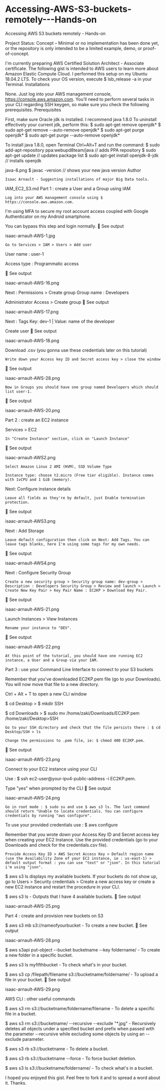 # Accessing-AWS-S3-buckets-remotely---Hands-on
Accessing AWS S3 buckets remotely - Hands-on

Project Status: Concept – Minimal or no implementation has been done yet, or the repository is only intended to be a limited example, demo, or proof-of-concept.

I'm currently preparing AWS Certified Solution Architect - Associate certificate.
The following gist is intended to AWS users to learn more about Amazon Elastic Compute Cloud.
I performed this setup on my Ubuntu 18.04.2 LTS.
To check your OS version, execute $ lsb_release -a in your Terminal.
Installations

None. Just log into your AWS management console, https://console.aws.amazon.com.
You'll need to perform several tasks in your CLI regarding SSH keygen, so make sure you check the following prerequisites.
Prerequisites

First, make sure Oracle jdk is installed. I recommend java 1.8.0
To uninstall effectively your current jdk, perform this:
$ sudo apt-get remove openjdk*
$ sudo apt-get remove --auto-remove openjdk*
$ sudo apt-get purge openjdk*
$ sudo apt-get purge --auto-remove openjdk*

To install java 1.8.0, open Terminal Ctrl+Alt+T and run the command:
$  sudo add-apt-repository ppa:webupd8team/java // adds PPA repository
$  sudo apt-get update // updates package list
$  sudo apt-get install openjdk-8-jdk // installs openjdk

java-8.png
$  javac -version // shows your new java version
Author

    Isaac Arnault - Suggesting installations of major Big Data tools.

IAM_EC2_S3.md
Part 1 : create a User and a Group using IAM

    Log into your AWS management console using $ https://console.aws.amazon.com.

I'm using MFA to secure my root account access coupled with Google Authenticator on my Android smartphone.

You can bypass this step and login normally.
🔴 See output

isaac-arnault-AWS-1.jpg

    Go to Services > IAM > Users > Add user

User name : user-1

Access type : Programmatic access

🔴 See output

isaac-arnault-AWS-16.png

Next : Permissions > Create group
Group name : Developers

Administrator Access > Create group
🔴 See output

isaac-arnault-AWS-17.png

Next : Tags
Key: dev-1 | Value: name of the developer

Create user
🔴 See output

isaac-arnault-AWS-18.png

Download .csv (you gonna use these credentials later on this tutorial)

    Write down your Access key ID and Secret access key > close the window

🔴 See output

isaac-arnault-AWS-28.png

    Now in Groups you should have one group named Developers which should list user-1.

🔴 See output

isaac-arnault-AWS-20.png

Part 2 : create an EC2 instance

Services > EC2

    In "Create Instance" section, click on "Launch Instance"

🔴 See output

isaac-arnault-AWS2.png

    Select Amazon Linux 2 AMI (HVM), SSD Volume Type

    Instance type: choose t2.micro (Free tier eligible). Instance comes with 1vCPU and 1 GiB (memory).

Next: Configure instance details

    Leave all fields as they're by default, just Enable termination protection.

🔴 See output

isaac-arnault-AWS3.png

Next : Add Storage

    Leave default configuration then click on Next: Add Tags. You can leave tags blanks, here I'm using some tags for my own needs.

🔴 See output

isaac-arnault-AWS4.png

Next : Configure Security Group

    Create a new security group > Security group name: dev-group > Description : Developers Security Group > Review and launch > Launch > Create New Key Pair > Key Pair Name : EC2KP > Download Key Pair.

🔴 See output

isaac-arnault-AWS-21.png

Launch Instances > View Instances

    Rename your instance to "DEV".

🔴 See output

isaac-arnault-AWS-22.png

    At this point of the tutorial, you should have one running EC2 instance, a User and a Group via your IAM.

Part 3 : use your Command Line Interface to connect to your S3 buckets

Remember that you've downloaded EC2KP.pem file (go to your Downloads). You will now move that file to a new directory.

Ctrl + Alt + T to open a new CLI window

$ cd Desktop > $ mkdir SSH

$ cd Downloads > $ sudo mv /home/zaki/Downloads/EC2KP.pem /home/zaki/Desktop>SSH

    Go to your SSH directory and check that the file persists there : $ cd Desktop/SSH > ls

    Change the permissions to .pem file, ie: $ chmod 400 EC2KP.pem.

🔴 See output

isaac-arnault-AWS-23.png

Connect to your EC2 instance using your CLI

Use : $ ssh ec2-user@your-ipv4-public-address -i EC2KP.pem.

Type "yes" when prompted by the CLI
🔴 See output

isaac-arnault-AWS-24.png

    Go in root mode : $ sudo su and use $ aws s3 ls. The last command should return "Unable to locate credentials. You can configure credentials by running "aws configure".

To use your provided credentials use : $ aws configure

Remember that you wrote down your Access Key ID and Secret access key when creating your EC2 Instance. Use the provided credentials (go to your Downloads and check for the credentials.csv file).

    Provide Access Key ID > AWS Secret Access Key > Default region name (use the Availability Zone of your EC2 instance, ie : us-east-1) > default output format : you can use "text" or "json". In this tutorial i'm using "json".

$ aws s3 ls displays my available buckets. If your buckets do not show up, go to Users > Security credentials > Create a new access key or create a new EC2 instance and restart the procedure in your CLI.

$ aws s3 ls - Outputs that I have 4 available buckets.
🔴 See output

isaac-arnault-AWS-25.png

Part 4 : create and provision new buckets on S3

$ aws s3 mb s3://nameofyourbucket - To create a new bucket.
🔴 See output

isaac-arnault-AWS-28.png

$ aws s3api put-object --bucket bucketname --key foldername/ - To create a new folder in a specific bucket.

$ aws s3 ls myfifthbucket - To check what's in your bucket.

$ aws s3 cp /filepath/filename s3://bucketname/foldername/ - To upload a file in your bucket.
🔴 See output

isaac-arnault-AWS-29.png

AWS CLI : other useful commands

$ aws s3 rm s3://bucketname/foldername/filename - To delete a specific file in a bucket.

$ aws s3 rm s3://bucketname/ --recursive --exclude "*.jpg" - Recursively deletes all objects under a specified bucket and prefix when passed with the parameter --recursive while excluding some objects by using an --exclude parameter.

$ aws s3 rb s3://bucketname - To delete a bucket.

$ aws s3 rb s3://bucketname --force - To force bucket deletion.

$ aws s3 ls s3://bucketname/foldername/ - To check what's in a bucket.

I hoped you enjoyed this gist. Feel free to fork it and to spread a word about it. Thanks.

